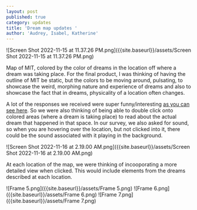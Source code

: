 ```yaml
---
layout: post
published: true
category: updates
title: 'Dream map updates '
author: 'Audrey, Isabel, Katherine'
---
```

![Screen Shot 2022-11-15 at 11.37.26 PM.png]({{site.baseurl}}/assets/Screen Shot 2022-11-15 at 11.37.26 PM.png)

Map of MIT, colored by the color of dreams in the location off where a dream was taking place. For the final product, I was thinking of having the outline of MIT be static, but the colors to be moving around, pulsating, to showcase the weird, morphing nature and experience of dreams and also to showcase the fact that in dreams, physicality of a location often changes.

A lot of the responses we received were super funny/interesting [as you can see here](https://docs.google.com/forms/d/1euw0asNfs4oNJdHXX-SPD-00xBtv3Hpb0LUmbTirS7o/edit?usp=sharing_eil_se_dm&ts=63727a84). So we were also thinking of being able to double click onto colored areas (where a dream is taking place) to read about the actual dream that happened in that space. In our survey, we also asked for sound, so when you are hovering over the location, but not clicked into it, there could be the sound associated with it playing in the background.

![Screen Shot 2022-11-16 at 2.19.00 AM.png]({{site.baseurl}}/assets/Screen Shot 2022-11-16 at 2.19.00 AM.png)

At each location of the map, we were thinking of incooporating a more detailed view when clicked. This would include elements from the dreams described at each location.

![Frame 5.png]({{site.baseurl}}/assets/Frame 5.png)
![Frame 6.png]({{site.baseurl}}/assets/Frame 6.png)
![Frame 7.png]({{site.baseurl}}/assets/Frame 7.png)



